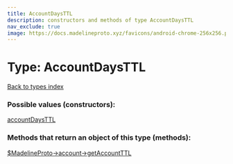 ```yaml
---
title: AccountDaysTTL
description: constructors and methods of type AccountDaysTTL
nav_exclude: true
image: https://docs.madelineproto.xyz/favicons/android-chrome-256x256.png
---
```

# Type: AccountDaysTTL
[Back to types index](index.html)



### Possible values (constructors):

[accountDaysTTL](/API_docs/constructors/accountDaysTTL.html)  



### Methods that return an object of this type (methods):

[$MadelineProto->account->getAccountTTL](/API_docs/methods/account.getAccountTTL.html)  



